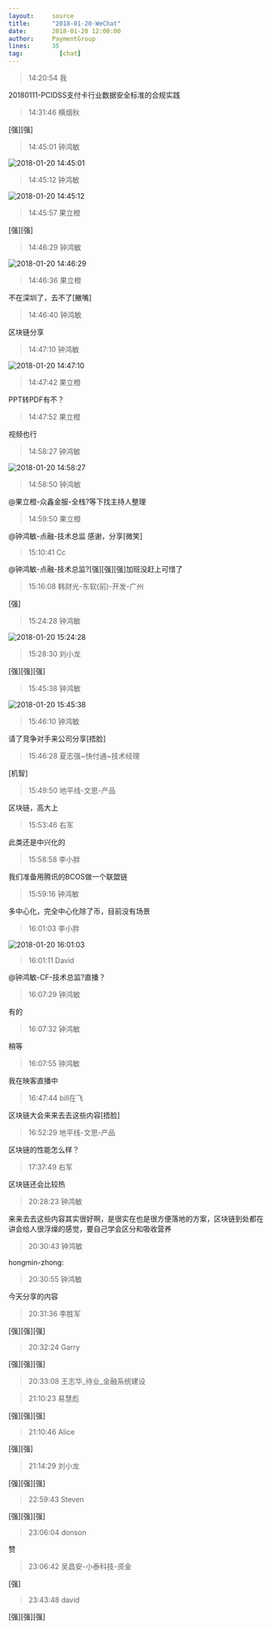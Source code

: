 ```yaml
---
layout:     source 
title:      "2018-01-20-WeChat"
date:       2018-01-20 12:00:00
author:     PaymentGroup
lines:      35 
tag:		  [chat]
---
```

> 14:20:54  我  
   
20180111-PCIDSS支付卡行业数据安全标准的合规实践  
   
> 14:31:46  横烟秋  
   
[强][强]  
   
> 14:45:01  钟鸿敏  
   
![2018-01-20 14:45:01](http://static.cocolian.cn/img/201801/20180120_144501.png) 
   
> 14:45:12  钟鸿敏  
   
![2018-01-20 14:45:12](http://static.cocolian.cn/img/201801/20180120_144512.png) 
   
> 14:45:57  果立橙  
   
[强][强]  
   
> 14:46:29  钟鸿敏  
   
![2018-01-20 14:46:29](http://static.cocolian.cn/img/201801/20180120_144629.png) 
   
> 14:46:36  果立橙  
   
不在深圳了，去不了[撇嘴]  
   
> 14:46:40  钟鸿敏  
   
区块链分享  
   
> 14:47:10  钟鸿敏  
   
![2018-01-20 14:47:10](http://static.cocolian.cn/img/201801/20180120_144710.png) 
   
> 14:47:42  果立橙  
   
PPT转PDF有不？  
   
> 14:47:52  果立橙  
   
视频也行  
   
> 14:58:27  钟鸿敏  
   
![2018-01-20 14:58:27](http://static.cocolian.cn/img/201801/20180120_145827.png) 
   
> 14:58:50  钟鸿敏  
   
@果立橙-众鑫金服-全栈?等下找主持人整理  
   
> 14:59:50  果立橙  
   
@钟鸿敏-点融-技术总监 感谢，分享[微笑]  
   
> 15:10:41  Cc  
   
@钟鸿敏-点融-技术总监?[强][强][强]加班没赶上可惜了  
   
> 15:16:08  韩财光-东软(前)-开发-广州  
   
[强]  
   
> 15:24:28  钟鸿敏  
   
![2018-01-20 15:24:28](http://static.cocolian.cn/img/201801/20180120_152428.png) 
   
> 15:28:30  刘小龙  
   
[强][强][强]  
   
> 15:45:38  钟鸿敏  
   
![2018-01-20 15:45:38](http://static.cocolian.cn/img/201801/20180120_154538.png) 
   
> 15:46:10  钟鸿敏  
   
请了竞争对手来公司分享[捂脸]  
   
> 15:46:28  夏志强~快付通~技术经理  
   
[机智]  
   
> 15:49:50  地平线-文思-产品  
   
区块链，高大上  
   
> 15:53:46  右军  
   
此类还是中兴化的  
   
> 15:58:58  李小胖  
   
我们准备用腾讯的BCOS做一个联盟链  
   
> 15:59:16  钟鸿敏  
   
多中心化，完全中心化除了币，目前没有场景  
   
> 16:01:03  李小胖  
   
![2018-01-20 16:01:03](http://static.cocolian.cn/img/201801/20180120_160103.png) 
   
> 16:01:11  David  
   
@钟鸿敏-CF-技术总监?直播？  
   
> 16:07:29  钟鸿敏  
   
有的  
   
> 16:07:32  钟鸿敏  
   
稍等  
   
> 16:07:55  钟鸿敏  
   
我在映客直播中  
   
> 16:47:44  bill在飞  
   
区块链大会来来去去这些内容[捂脸]  
   
> 16:52:29  地平线-文思-产品  
   
区块链的性能怎么样？  
   
> 17:37:49  右军  
   
区块链还会比较热  
   
> 20:28:23  钟鸿敏  
   
来来去去这些内容其实很好啊，是很实在也是很方便落地的方案，区块链到处都在讲会给人很浮燥的感觉，要自己学会区分和吸收营养  
   
> 20:30:43  钟鸿敏  
   
hongmin-zhong:  
   
> 20:30:55  钟鸿敏  
   
今天分享的内容  
   
> 20:31:36  李胜军  
   
[强][强][强]  
   
> 20:32:24  Garry  
   
[强][强][强]  
   
> 20:33:08  王志华_待业_金融系统建设  
   
  
   
> 21:10:23  易慧彪  
   
[强][强][强]  
   
> 21:10:46  Alice  
   
[强][强]  
   
> 21:14:29  刘小龙  
   
[强][强][强]  
   
> 22:59:43  Steven  
   
[强][强][强]  
   
> 23:06:04  donson  
   
赞  
   
> 23:06:42  吴昌安-小泰科技-资金  
   
[强]  
   
> 23:43:48  david  
   
[强][强][强]  
   
